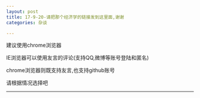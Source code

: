 ```yaml
---
layout: post
title: 17-9-20-请把那个经济学的链接发到这里面,谢谢
categories: 杂谈

---
```


建议使用chrome浏览器

IE浏览器可以使用友言的评论(支持QQ,微博等账号登陆和匿名)

chrome浏览器则既支持友言,也支持github账号

请根据情况选择吧

---
<body>

<!-- UY BEGIN -->
<div id="uyan_frame"></div>
<script type="text/javascript" src="http://v2.uyan.cc/code/uyan.js?uid=2144771"></script>
<!-- UY END -->

</body>


